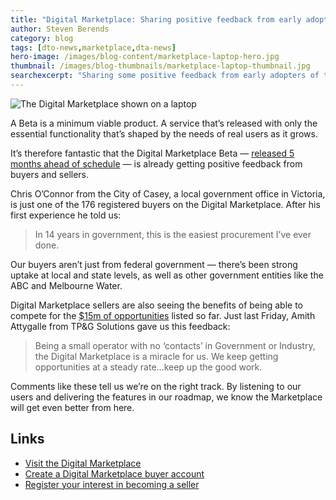 ```yaml
---
title: "Digital Marketplace: Sharing positive feedback from early adopters"
author: Steven Berends
category: blog
tags: [dto-news,marketplace,dta-news]
hero-image: /images/blog-content/marketplace-laptop-hero.jpg
thumbnail: /images/blog-thumbnails/marketplace-laptop-thumbnail.jpg
searchexcerpt: "Sharing some positive feedback from early adopters of the Digital Marketplace."
---
```


![The Digital Marketplace shown on a laptop]({{site.url}}{{page.hero-image}})

A Beta is a minimum viable product. A service that’s released with only the essential functionality that’s shaped by the needs of real users as it grows.

It’s therefore fantastic that the Digital Marketplace Beta — [released 5 months ahead of schedule](https://www.dto.gov.au/blog/digital-marketplace-beta/) — is already getting positive feedback from buyers and sellers. 

Chris O’Connor from the City of Casey, a local government office in Victoria, is just one of the 176 registered buyers on the Digital Marketplace. After his first experience he told us:

> In 14 years in government, this is the easiest procurement I’ve ever done. 

Our buyers aren’t just from federal government — there’s been strong uptake at local and state levels, as well as other government entities like the ABC and Melbourne Water.

Digital Marketplace sellers are also seeing the benefits of being able to compete for the [$15m of opportunities](https://marketplace.service.gov.au/digital-service-professionals/opportunities) listed so far. Just last Friday, Amith Attygalle from TP&G Solutions gave us this feedback:

> Being a small operator with no ‘contacts’ in Government or Industry, the Digital Marketplace is a miracle for us. We keep getting opportunities at a steady rate...keep up the good work.

Comments like these tell us we’re on the right track. By listening to our users and delivering the features in our roadmap, we know the Marketplace will get even better from here.

## Links

* [Visit the Digital Marketplace](https://marketplace.service.gov.au/)
* [Create a Digital Marketplace buyer account](https://marketplace.service.gov.au/buyers/signup) 
* [Register your interest in becoming a seller](https://marketplace.service.gov.au/new-seller)

